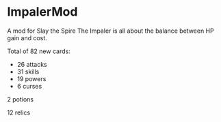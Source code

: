 # ImpalerMod
A mod for Slay the Spire
The Impaler is all about the balance between HP gain and cost.

Total of 82 new cards:
* 26 attacks
* 31 skills
* 19 powers
* 6 curses


2 potions

12 relics


